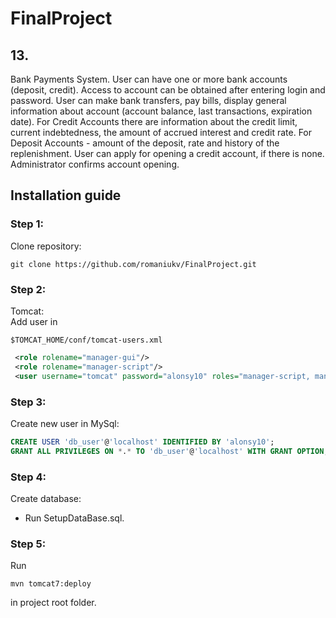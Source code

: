 # FinalProject
## 13.  
Bank Payments System. User can have one or more bank accounts (deposit, credit). Access to account can be obtained after entering login and password. User can make bank transfers, pay bills, display general information about account (account balance, last transactions, expiration date). For Credit Accounts there are information about the credit limit, current indebtedness, the amount of accrued interest and credit rate. For Deposit Accounts - amount of the deposit, rate and history of the replenishment. User can apply for opening a credit account, if there is none. Administrator confirms account opening.

## Installation guide
### Step 1:
 Clone repository:  
```console
git clone https://github.com/romaniukv/FinalProject.git
```
### Step 2:
 Tomcat:  
 Add user in  
 ```console
 $TOMCAT_HOME/conf/tomcat-users.xml
 ```
 ```xml 
  <role rolename="manager-gui"/>
  <role rolename="manager-script"/>
  <user username="tomcat" password="alonsy10" roles="manager-script, manager-gui"/>
```
### Step 3:
Сreate new user in MySql:  
```sql
CREATE USER 'db_user'@'localhost' IDENTIFIED BY 'alonsy10';
GRANT ALL PRIVILEGES ON *.* TO 'db_user'@'localhost' WITH GRANT OPTION;
```
### Step 4:
Create database:
 - Run SetupDataBase.sql.
### Step 5:
Run 
```console
mvn tomcat7:deploy
```
in project root folder.

